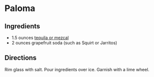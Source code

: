 # Paloma

## Ingredients
- 1.5 ounces [tequila or mezcal](./TequilaCocktails.md)
- 2 ounces grapefruit soda (such as Squirt or Jarritos)


## Directions
Rim glass with salt. Pour ingredients over ice. Garnish with a lime wheel. 
